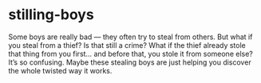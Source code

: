# stilling-boys
Some boys are really bad — they often try to steal from others. But what if you steal from a thief? Is that still a crime? What if the thief already stole that thing from you first… and before that, you stole it from someone else? It’s so confusing. Maybe these stealing boys are just helping you discover the whole twisted way it works. 
